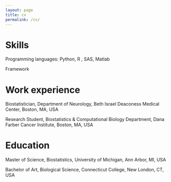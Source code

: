 ```yaml
---
layout: page
title: cv
permalink: /cv/
---
```


# Skills

Programming languages: Python, R , SAS, Matlab

Framework


# Work experience

Biostatistician, Department of Neurology, Beth Israel Deaconess Medical Center, Boston, MA, USA

Research Student, Biostatistics & Computational Biology Department, Dana Farber Cancer Institute, Boston, MA, USA
# Education

Master of Science, Biostatistics, University of Michigan, Ann Arbor, MI, USA

Bachelor of Art, Biological Science, Connecticut College, New London, CT, USA
